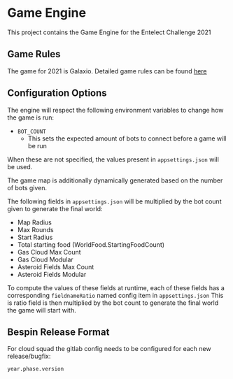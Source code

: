 # Game Engine

This project contains the Game Engine for the Entelect Challenge 2021

## Game Rules

The game for 2021 is Galaxio. Detailed game rules can be found [here](game-rules.md)

## Configuration Options

The engine will respect the following environment variables to change how the game is run:

- `BOT_COUNT`
    - This sets the expected amount of bots to connect before a game will be run

When these are not specified, the values present in `appsettings.json` will be used.

The game map is additionally dynamically generated based on the number of bots given.

The following fields in `appsettings.json` will be multiplied by the bot count given to generate the final world:

- Map Radius
- Max Rounds
- Start Radius
- Total starting food (WorldFood.StartingFoodCount)
- Gas Cloud Max Count
- Gas Cloud Modular
- Asteroid Fields Max Count
- Asteroid Fields Modular

To compute the values of these fields at runtime, each of these fields has a corresponding `fieldnameRatio` named config item in `appsettings.json`
This is ratio field is then multiplied by the bot count to generate the final world the game will start with.

## Bespin Release Format

For cloud squad the gitlab config needs to be configured for each new release/bugfix:

`year.phase.version`
